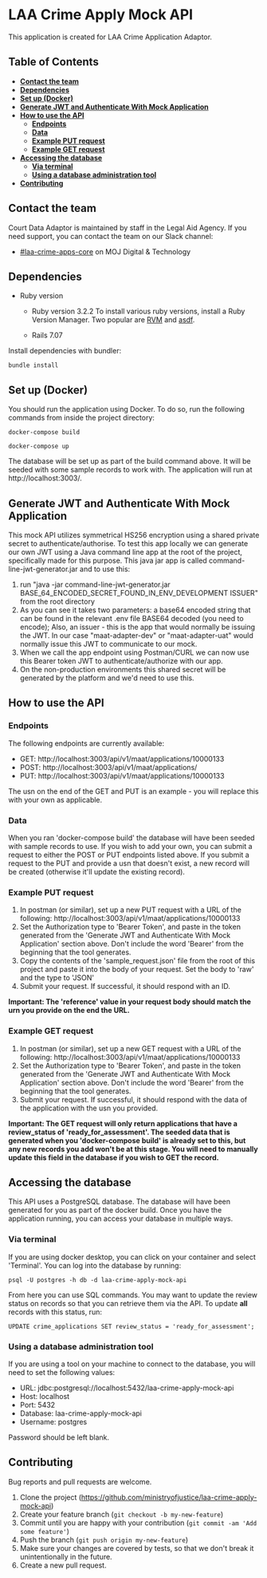 # LAA Crime Apply Mock API

This application is created for LAA Crime Application Adaptor. 

## Table of Contents
- [**Contact the team**](#contact-the-team)
- [**Dependencies**](#dependencies)
- [**Set up (Docker)**](#set-up)
- [**Generate JWT and Authenticate With Mock Application**](#generate-jwt-and-authenticate-with-mock-application)
- [**How to use the API**](#how-to-use-the-api)
  - [**Endpoints**](#endpoints)
  - [**Data**](#data)
  - [**Example PUT request**](#example-put-request)
  - [**Example GET request**](#example-get-request)
- [**Accessing the database**](#accessing-the-database)
  - [**Via terminal**](#via-terminal)
  - [**Using a database administration tool**](#using-a-database-administration-tool)
- [**Contributing**](#contributing)

## Contact the team

Court Data Adaptor is maintained by staff in the Legal Aid Agency. If you need support, you can contact the team on our Slack channel:
- [#laa-crime-apps-core](https://mojdt.slack.com/archives/CT0Q47YCQ) on MOJ Digital & Technology

## Dependencies

* Ruby version
    * Ruby version 3.2.2
      To install various ruby versions, install a Ruby Version Manager.
      Two popular are [RVM](https://rvm.io/) and [asdf](https://asdf-vm.com/).

    * Rails 7.07

Install dependencies with bundler:
```
bundle install
```
## Set up (Docker)

You should run the application using Docker. To do so, run the following commands from inside the project directory:

```
docker-compose build
```
```
docker-compose up
```

The database will be set up as part of the build command above. It will be seeded with some sample records to work with. The application will run at http://localhost:3003/.

## Generate JWT and Authenticate With Mock Application

This mock API utilizes symmetrical HS256 encryption using a shared private secret to authenticate/authorise.
To test this app locally we can generate our own JWT using a Java command line app at the root of the project, 
specifically made for this purpose. This java jar app is called command-line-jwt-generator.jar and to use this:

1. run "java -jar command-line-jwt-generator.jar BASE_64_ENCODED_SECRET_FOUND_IN_ENV_DEVELOPMENT ISSUER" from the root directory 
2. As you can see it takes two parameters: a base64 encoded string that can be found in the relevant .env file BASE64 decoded (you need to encode); Also, an issuer - this is the app that would normally be issuing the JWT. In our case "maat-adapter-dev" or "maat-adapter-uat" would normally issue this JWT to communicate to our mock.
3. When we call the app endpoint using Postman/CURL we can now use this Bearer token JWT to authenticate/authorize with our app.
4. On the non-production environments this shared secret will be generated by the platform and we'd need to use this.

## How to use the API

### Endpoints

The following endpoints are currently available:

- GET: http://localhost:3003/api/v1/maat/applications/10000133
- POST: http://localhost:3003/api/v1/maat/applications/
- PUT: http://localhost:3003/api/v1/maat/applications/10000133

The usn on the end of the GET and PUT is an example - you will replace this with your own as applicable.

### Data

When you ran 'docker-compose build' the database will have been seeded with sample records to use. If you wish to add your own, you can submit a request to either the POST or PUT endpoints listed above. If you submit a request to the PUT and provide a usn that doesn't exist, a new record will be created (otherwise it'll update the existing record).

### Example PUT request

1. In postman (or similar), set up a new PUT request with a URL of the following: http://localhost:3003/api/v1/maat/applications/10000133
2. Set the Authorization type to 'Bearer Token', and paste in the token generated from the 'Generate JWT and Authenticate With Mock Application' section above. Don't include the word 'Bearer' from the beginning that the tool generates.
3. Copy the contents of the 'sample_request.json' file from the root of this project and paste it into the body of your request. Set the body to 'raw' and the type to 'JSON'
4. Submit your request. If successful, it should respond with an ID.

**Important: The 'reference' value in your request body should match the urn you provide on the end the URL.**

### Example GET request

1. In postman (or similar), set up a new GET request with a URL of the following: http://localhost:3003/api/v1/maat/applications/10000133
2. Set the Authorization type to 'Bearer Token', and paste in the token generated from the 'Generate JWT and Authenticate With Mock Application' section above. Don't include the word 'Bearer' from the beginning that the tool generates.
3. Submit your request. If successful, it should respond with the data of the application with the usn you provided.

**Important: The GET request will only return applications that have a review_status of 'ready_for_assessment'. The seeded data that is generated when you 'docker-compose build' is already set to this, but any new records you add won't be at this stage. You will need to manually update this field in the database if you wish to GET the record.**

## Accessing the database

This API uses a PostgreSQL database. The database will have been generated for you as part of the docker build. Once you have the application running, you can access your database in multiple ways.

### Via terminal

If you are using docker desktop, you can click on your container and select 'Terminal'. You can log into the database by running:

```
psql -U postgres -h db -d laa-crime-apply-mock-api
```

From here you can use SQL commands. You may want to update the review status on records so that you can retrieve them via the API. To update **all** records with this status, run: 

```
UPDATE crime_applications SET review_status = 'ready_for_assessment';
```

### Using a database administration tool

If you are using a tool on your machine to connect to the database, you will need to set the following values:

- URL: jdbc:postgresql://localhost:5432/laa-crime-apply-mock-api
- Host: localhost
- Port: 5432
- Database: laa-crime-apply-mock-api
- Username: postgres

Password should be left blank.

## Contributing

Bug reports and pull requests are welcome.

1. Clone the project (https://github.com/ministryofjustice/laa-crime-apply-mock-api)
2. Create your feature branch (`git checkout -b my-new-feature`)
3. Commit until you are happy with your contribution (`git commit -am 'Add some feature'`)
4. Push the branch (`git push origin my-new-feature`)
5. Make sure your changes are covered by tests, so that we don't break it unintentionally in the future.
6. Create a new pull request.
